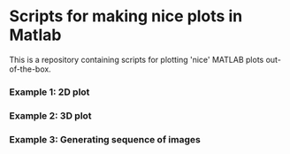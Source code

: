 # Scripts for making nice plots in Matlab
This is a repository containing scripts for plotting 'nice' MATLAB plots out-of-the-box.

### Example 1: 2D plot

### Example 2: 3D plot

### Example 3: Generating sequence of images
